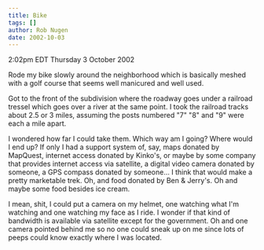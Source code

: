 ```yaml
---
title: Bike
tags: []
author: Rob Nugen
date: 2002-10-03
---
```


<p class=date>2:02pm EDT Thursday 3 October 2002</p>

<p>Rode my bike slowly around the neighborhood which is basically
meshed with a golf course that seems well manicured and well used.</p>

<p>Got to the front of the subdivision where the roadway goes under a
railroad tressel which goes over a river at the same point.  I took
the railroad tracks about 2.5 or 3 miles, assuming the posts numbered
"7" "8" and "9" were each a mile apart. </p>

<p>I wondered how far I could take them.  Which way am I going?  Where
would I end up?  If only I had a support system of, say, maps donated
by MapQuest, internet access donated by Kinko's, or maybe by some
company that provides internet access via satellite, a digital video
camera donated by someone, a GPS compass donated by someone...  I
think that would make a pretty marketable trek.  Oh, and food donated
by Ben & Jerry's.  Oh and maybe some food besides ice cream.</p>

<p>I mean, shit, I could put a camera on my helmet, one watching what
I'm watching and one watching my face as I ride.  I wonder if that
kind of bandwidth is available via satellite except for the
government.  Oh and one camera pointed behind me so no one could sneak
up on me since lots of peeps could know exactly where I was
located.</p>


